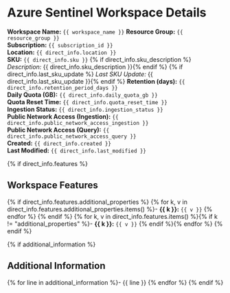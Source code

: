 # Azure Sentinel Workspace Details

**Workspace Name:** `{{ workspace_name }}`
**Resource Group:** `{{ resource_group }}`  
**Subscription:** `{{ subscription_id }}`  
**Location:** `{{ direct_info.location }}`  
**SKU:** `{{ direct_info.sku }}`
{% if direct_info.sku_description %}  _Description:_ {{ direct_info.sku_description }}{% endif %}
{% if direct_info.last_sku_update %}  _Last SKU Update:_ {{ direct_info.last_sku_update }}{% endif %}
**Retention (days):** `{{ direct_info.retention_period_days }}`  
**Daily Quota (GB):** `{{ direct_info.daily_quota_gb }}`  
**Quota Reset Time:** `{{ direct_info.quota_reset_time }}`  
**Ingestion Status:** `{{ direct_info.ingestion_status }}`  
**Public Network Access (Ingestion):** `{{ direct_info.public_network_access_ingestion }}`  
**Public Network Access (Query):** `{{ direct_info.public_network_access_query }}`  
**Created:** `{{ direct_info.created }}`  
**Last Modified:** `{{ direct_info.last_modified }}`  

{% if direct_info.features %}
## Workspace Features
{% if direct_info.features.additional_properties %}
{% for k, v in direct_info.features.additional_properties.items() %}- **{{ k }}:** `{{ v }}`
{% endfor %}
{% endif %}
{% for k, v in direct_info.features.items() %}{% if k != "additional_properties" %}- **{{ k }}:** `{{ v }}`
{% endif %}{% endfor %}
{% endif %}

{% if additional_information %}
## Additional Information
{% for line in additional_information %}- {{ line }}
{% endfor %}
{% endif %}
